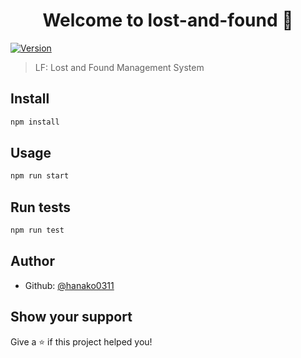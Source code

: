 <h1 align="center">Welcome to lost-and-found 👋</h1>
<p>
  <a href="https://www.npmjs.com/package/lost-and-found" target="_blank">
    <img alt="Version" src="https://img.shields.io/npm/v/lost-and-found.svg">
  </a>
</p>

> LF: Lost and Found Management System

## Install

```sh
npm install
```

## Usage

```sh
npm run start
```

## Run tests

```sh
npm run test
```

## Author

* Github: [@hanako0311](https://github.com/hanako0311)

## Show your support

Give a ⭐️ if this project helped you!
